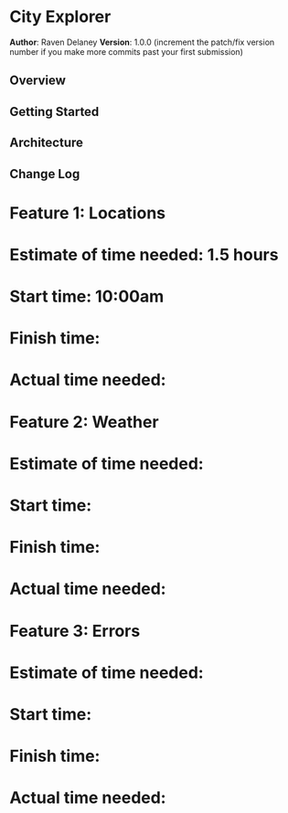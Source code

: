 # City Explorer

**Author**: Raven Delaney
**Version**: 1.0.0 (increment the patch/fix version number if you make more commits past your first submission)

## Overview
<!-- Provide a high level overview of what this application is and why you are building it, beyond the fact that it's an assignment for this class. (i.e. What's your problem domain?) -->

## Getting Started
<!-- What are the steps that a user must take in order to build this app on their own machine and get it running? -->

## Architecture
<!-- Provide a detailed description of the application design. What technologies (languages, libraries, etc) you're using, and any other relevant design information. -->

## Change Log
<!-- Use this area to document the iterative changes made to your application as each feature is successfully implemented. Use time stamps. Here's an examples:

01-01-2001 4:59pm - Application now has a fully-functional express server, with a GET route for the location resource.

## Credits and Collaborations
<!-- Give credit (and a link) to other people or resources that helped you build this application. -->

# Feature 1: Locations
# Estimate of time needed: 1.5 hours
# Start time: 10:00am
# Finish time:
# Actual time needed:

# Feature 2: Weather
# Estimate of time needed:
# Start time:
# Finish time:
# Actual time needed:

# Feature 3: Errors
# Estimate of time needed:
# Start time:
# Finish time:
# Actual time needed:
